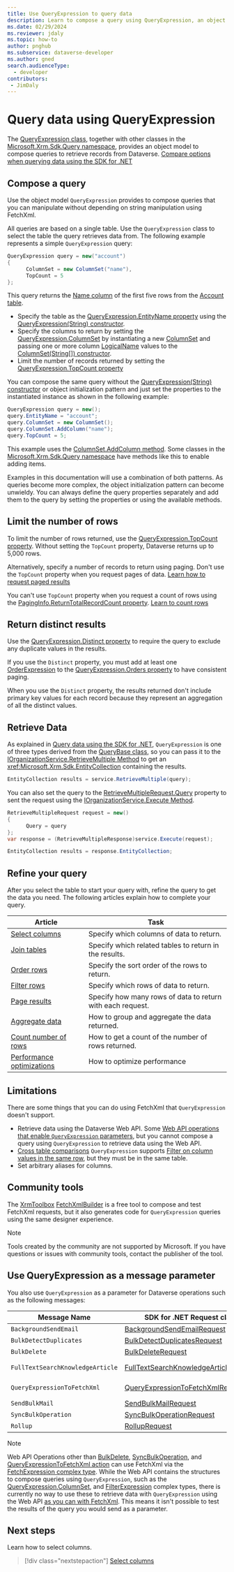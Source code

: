 ```yaml
---
title: Use QueryExpression to query data
description: Learn to compose a query using QueryExpression, an object model that is used in Microsoft Dataverse to compose queries to retrieve data.
ms.date: 02/29/2024
ms.reviewer: jdaly
ms.topic: how-to
author: pnghub
ms.subservice: dataverse-developer
ms.author: gned
search.audienceType: 
  - developer
contributors:
 - JimDaly
---
```

# Query data using QueryExpression
<!-- Does not replace entity-operations-query-data.md -->
<!-- Replaces build-queries-with-queryexpression.md -->

The [QueryExpression class](xref:Microsoft.Xrm.Sdk.Query.QueryExpression), together with other classes in the [Microsoft.Xrm.Sdk.Query namespace](xref:Microsoft.Xrm.Sdk.Query), provides an object model to compose queries to retrieve records from Dataverse. [Compare options when querying data using the SDK for .NET](../entity-operations-query-data.md)


## Compose a query

Use the object model `QueryExpression` provides to compose queries that you can manipulate without depending on string manipulation using FetchXml.

All queries are based on a single table. Use the `QueryExpression` class to select the table the query retrieves data from. The following example represents a simple `QueryExpression` query:

```csharp
QueryExpression query = new("account")
{
      ColumnSet = new ColumnSet("name"),
      TopCount = 5
};
```

This query returns the [Name column](../../reference/entities/account.md#BKMK_Name) of the first five rows from the [Account table](../../reference/entities/account.md).

- Specify the table as the [QueryExpression.EntityName property](xref:Microsoft.Xrm.Sdk.Query.QueryExpression.EntityName) using the [QueryExpression(String) constructor](/dotnet/api/microsoft.xrm.sdk.query.queryexpression.-ctor#microsoft-xrm-sdk-query-queryexpression-ctor(system-string)).
- Specify the columns to return by setting the [QueryExpression.ColumnSet](xref:Microsoft.Xrm.Sdk.Query.QueryExpression.ColumnSet) by instantiating a new [ColumnSet](xref:Microsoft.Xrm.Sdk.Query.ColumnSet) and passing one or more column [LogicalName](xref:Microsoft.Xrm.Sdk.Metadata.AttributeMetadata.LogicalName) values to the [ColumnSet(String[]) constructor](/dotnet/api/microsoft.xrm.sdk.query.columnset.-ctor#microsoft-xrm-sdk-query-columnset-ctor(system-string())).
- Limit the number of records returned by setting the [QueryExpression.TopCount property](xref:Microsoft.Xrm.Sdk.Query.QueryExpression.TopCount)

You can compose the same query without the [QueryExpression(String) constructor](/dotnet/api/microsoft.xrm.sdk.query.queryexpression.-ctor#microsoft-xrm-sdk-query-queryexpression-ctor(system-string)) or object initialization pattern and just set the properties to the instantiated instance as shown in the following example:

```csharp
QueryExpression query = new();
query.EntityName = "account";
query.ColumnSet = new ColumnSet();
query.ColumnSet.AddColumn("name");
query.TopCount = 5;
```

This example uses the [ColumnSet.AddColumn method](xref:Microsoft.Xrm.Sdk.Query.ColumnSet.AddColumn*). Some classes in the [Microsoft.Xrm.Sdk.Query namespace](xref:Microsoft.Xrm.Sdk.Query) have methods like this to enable adding items.

Examples in this documentation will use a combination of both patterns. As queries become more complex, the object initialization pattern can become unwieldy. You can always define the query properties separately and add them to the query by setting the properties or using the available methods.

## Limit the number of rows

To limit the number of rows returned, use the [QueryExpression.TopCount property](xref:Microsoft.Xrm.Sdk.Query.QueryExpression.TopCount). Without setting the `TopCount` property, Dataverse returns up to 5,000 rows.

Alternatively, specify a number of records to return using paging. Don't use the `TopCount` property when you request pages of data. [Learn how to request paged results](page-results.md)

You can't use `TopCount` property when you request a count of rows using the [PagingInfo.ReturnTotalRecordCount property](xref:Microsoft.Xrm.Sdk.Query.PagingInfo.ReturnTotalRecordCount). [Learn to count rows](count-rows.md)

## Return distinct results

Use the [QueryExpression.Distinct property](xref:Microsoft.Xrm.Sdk.Query.QueryExpression.Distinct) to require the query to exclude any duplicate values in the results.

If you use the `Distinct` property, you must add at least one [OrderExpression](xref:Microsoft.Xrm.Sdk.Query.OrderExpression) to the [QueryExpression.Orders property](xref:Microsoft.Xrm.Sdk.Query.QueryExpression.Orders) to have consistent paging.

When you use the `Distinct` property, the results returned don't include primary key values for each record because they represent an aggregation of all the distinct values.

## Retrieve Data

As explained in [Query data using the SDK for .NET](../entity-operations-query-data.md), `QueryExpression` is one of three types derived from the [QueryBase class](xref:Microsoft.Xrm.Sdk.Query.QueryBase), so you can pass it to the [IOrganizationService.RetrieveMultiple Method](xref:Microsoft.Xrm.Sdk.IOrganizationService.RetrieveMultiple%2A) to get an <xref:Microsoft.Xrm.Sdk.EntityCollection> containing the results.

```csharp
EntityCollection results = service.RetrieveMultiple(query);
```

You can also set the query to the [RetrieveMultipleRequest.Query](xref:Microsoft.Xrm.Sdk.Messages.RetrieveMultipleRequest.Query) property to sent the request using the [IOrganizationService.Execute Method](xref:Microsoft.Xrm.Sdk.IOrganizationService.Execute%2A).

```csharp
RetrieveMultipleRequest request = new()
{
      Query = query
};
var response = (RetrieveMultipleResponse)service.Execute(request);

EntityCollection results = response.EntityCollection;
```


## Refine your query

After you select the table to start your query with, refine the query to get the data you need. The following articles explain how to complete your query.


|Article|Task|
|---------|---------|
|[Select columns](select-columns.md)|Specify which columns of data to return.|
|[Join tables](join-tables.md)|Specify which related tables to return in the results.|
|[Order rows](order-rows.md)|Specify the sort order of the rows to return.|
|[Filter rows](filter-rows.md)|Specify which rows of data to return.|
|[Page results](page-results.md)|Specify how many rows of data to return with each request.|
|[Aggregate data](aggregate-data.md)|How to group and aggregate the data returned.|
|[Count number of rows](count-rows.md)|How to get a count of the number of rows returned.|
|[Performance optimizations](optimize-performance.md)|How to optimize performance|

## Limitations

There are some things that you can do using FetchXml that `QueryExpression` doesn't support.

- Retrieve data using the Dataverse Web API. Some [Web API operations that enable `QueryExpression` parameters](#use-queryexpression-as-a-message-parameter), but you cannot compose a query using `QueryExpression` to retrieve data using the Web API.
- [Cross table comparisons](../../fetchxml/filter-rows.md#cross-table-comparisons)
   `QueryExpression` supports [Filter on column values in the same row](filter-rows.md#filter-on-column-values-in-the-same-row), but they must be in the same table.
- Set arbitrary aliases for columns.

## Community tools

The [XrmToolbox](../community-tools.md#xrmtoolbox) [FetchXmlBuilder](https://fetchxmlbuilder.com/) is a free tool to compose and test FetchXml requests, but it also generates code for `QueryExpression` queries using the same designer experience.

> [!NOTE]
> Tools created by the community are not supported by Microsoft. If you have questions or issues with community tools, contact the publisher of the tool.

## Use QueryExpression as a message parameter

You also use `QueryExpression` as a parameter for Dataverse operations such as the following messages:

|Message Name|SDK for .NET Request class|Web API Operation|
|---------|---------|---------|
|`BackgroundSendEmail`|[BackgroundSendEmailRequest](xref:Microsoft.Crm.Sdk.Messages.BackgroundSendEmailRequest)|[BackgroundSendEmail action](xref:Microsoft.Dynamics.CRM.BackgroundSendEmail)|
|`BulkDetectDuplicates`|[BulkDetectDuplicatesRequest](xref:Microsoft.Crm.Sdk.Messages.BulkDetectDuplicatesRequest)|[BulkDetectDuplicates action](xref:Microsoft.Dynamics.CRM.BulkDetectDuplicates)|
|`BulkDelete`|[BulkDeleteRequest](xref:Microsoft.Crm.Sdk.Messages.BulkDeleteRequest)|[BulkDelete action](xref:Microsoft.Dynamics.CRM.BulkDelete)|
|`FullTextSearchKnowledgeArticle`|[FullTextSearchKnowledgeArticleRequest](xref:Microsoft.Crm.Sdk.Messages.FullTextSearchKnowledgeArticleRequest)|[FullTextSearchKnowledgeArticle action](xref:Microsoft.Dynamics.CRM.FullTextSearchKnowledgeArticle)|
|`QueryExpressionToFetchXml`|[QueryExpressionToFetchXmlRequest](xref:Microsoft.Crm.Sdk.Messages.QueryExpressionToFetchXmlRequest)|[QueryExpressionToFetchXml action](xref:Microsoft.Dynamics.CRM.QueryExpressionToFetchXml)|
|`SendBulkMail`|[SendBulkMailRequest](xref:Microsoft.Crm.Sdk.Messages.SendBulkMailRequest)|[SendBulkMail action](xref:Microsoft.Dynamics.CRM.SendBulkMail)|
|`SyncBulkOperation`|[SyncBulkOperationRequest](xref:Microsoft.Crm.Sdk.Messages.SyncBulkOperationRequest)|[SyncBulkOperation action](xref:Microsoft.Dynamics.CRM.SyncBulkOperation)|
|`Rollup`|[RollupRequest](xref:Microsoft.Crm.Sdk.Messages.RollupRequest)|[Rollup function](xref:Microsoft.Dynamics.CRM.Rollup)|

> [!NOTE]
> Web API Operations other than [BulkDelete](xref:Microsoft.Dynamics.CRM.BulkDelete), [SyncBulkOperation](xref:Microsoft.Dynamics.CRM.SyncBulkOperation), and [QueryExpressionToFetchXml action](xref:Microsoft.Dynamics.CRM.QueryExpressionToFetchXml) can use FetchXml via the [FetchExpression complex type](xref:Microsoft.Crm.Sdk.Messages.FetchExpression). While the Web API contains the structures to compose queries using `QueryExpression`, such as the [QueryExpression](xref:Microsoft.Crm.Sdk.Messages.QueryExpression),[ColumnSet](xref:Microsoft.Crm.Sdk.Messages.ColumnSet), and [FilterExpression](xref:Microsoft.Crm.Sdk.Messages.FilterExpression) complex types, there is currently no way to use these to retrieve data with `QueryExpression` using the Web API [as you can with FetchXml](../../fetchxml/retrieve-data.md). This means it isn't possible to test the results of the query you would send as a parameter.


## Next steps

Learn how to select columns.

> [!div class="nextstepaction"]
> [Select columns](select-columns.md)


